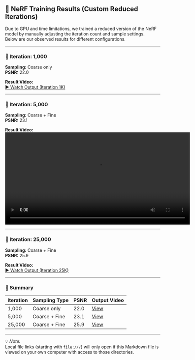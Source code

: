 ## 🎯 NeRF Training Results (Custom Reduced Iterations)

Due to GPU and time limitations, we trained a reduced version of the NeRF model by manually adjusting the iteration count and sample settings.  
Below are our observed results for different configurations.

---

### 🧩 Iteration: 1,000  
**Sampling:** Coarse only  
**PSNR:** 22.0  

**Result Video:**  
[▶️ Watch Output (Iteration 1K)](file:///D:/Cursor%20Document/nerf-pytorch/results/it10k/WhatsApp%20Video%202025-10-20%20at%2001.23.09.mp4)

---

### 🧩 Iteration: 5,000  
**Sampling:** Coarse + Fine  
**PSNR:** 23.1  

**Result Video:**  
<video src="results/it10k/output2.mp4" controls width="600"></video>

---

### 🧩 Iteration: 25,000  
**Sampling:** Coarse + Fine  
**PSNR:** 25.9  

**Result Video:**  
[▶️ Watch Output (Iteration 25K)](file:///D:/Cursor%20Document/nerf-pytorch/results/it25k/blender_paper_lego_spiral_025000_rgb.mp4)

---

### 🧠 Summary
| Iteration | Sampling Type      | PSNR  | Output Video |
|------------|--------------------|-------|---------------|
| 1,000      | Coarse only        | 22.0  | [View](file:///D:/Cursor%20Document/nerf-pytorch/results/it10k/WhatsApp%20Video%202025-10-20%20at%2001.23.09.mp4) |
| 5,000      | Coarse + Fine      | 23.1  | [View](file:///D:/Cursor%20Document/nerf-pytorch/results/it10k/WhatsApp%20Video%202025-10-20%20at%2001.23.09.mp4) |
| 25,000     | Coarse + Fine      | 25.9  | [View](file:///D:/Cursor%20Document/nerf-pytorch/results/it25k/blender_paper_lego_spiral_025000_rgb.mp4) |

---

💡 *Note:*  
Local file links (starting with `file:///`) will only open if this Markdown file is viewed on your own computer with access to those directories.
